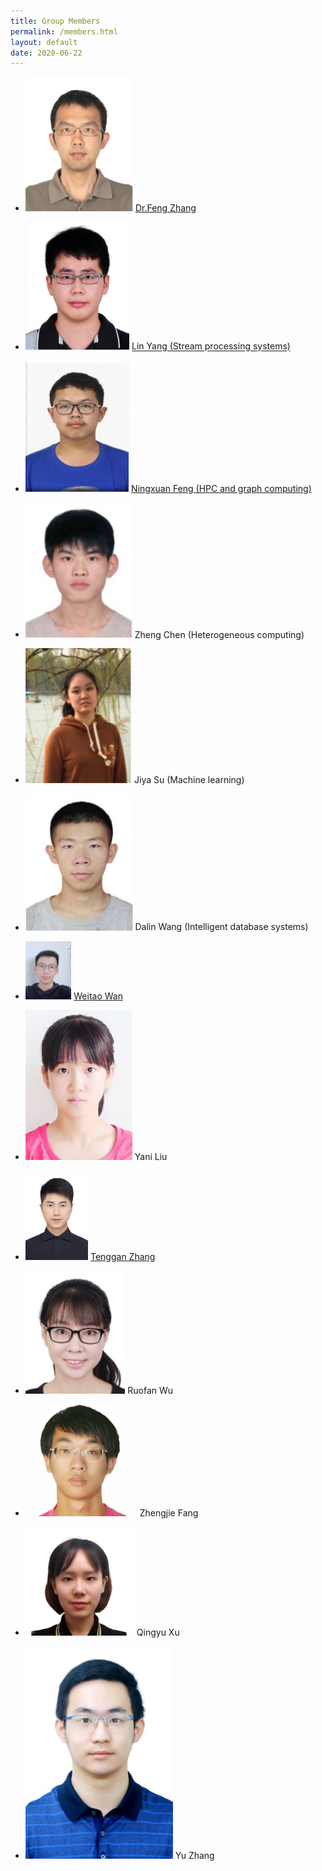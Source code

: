 ```yaml
---
title: Group Members
permalink: /members.html
layout: default
date: 2020-06-22
---
```


+ <img src="/assets/member/zf.jpg" alt="zf" style="zoom: 67%;" />	[Dr.Feng Zhang](https://fengzhangcs.github.io/)

+ <img src="/assets/member/yl.jpg" alt="yl" style="zoom: 72%;" />	[Lin Yang (Stream processing systems)](http://iir.ruc.edu.cn/~yangl/) 

+ <img src="/assets/member/fnx.png" alt="fnx" style="zoom: 78%;" />	[Ningxuan Feng (HPC and graph computing)](/fengningxuan.html)

+ <img src="/assets/member/cz.png" alt="cz" style="zoom: 95%;" />	Zheng Chen (Heterogeneous computing)

+ <img src="/assets/member/sjy.jpg" alt="sjy" style="zoom: 131%;" />	Jiya Su (Machine learning)

+ <img src="/assets/member/wdl.jpg" alt="wdl" style="zoom: 85%;" />	Dalin Wang (Intelligent database systems)

+ <img src="/assets/member/wwt.jpg" alt="wwt" style="zoom:9.1%;" />	[Weitao Wan](/wanweitao.html)

+ <img src="/assets/member/lyn.jpg" alt="lyn" style="zoom: 58%;" />	Yani Liu

+ <img src="/assets/member/ztg.jpg" alt="ztg" style="zoom: 14%;" />	[Tenggan Zhang](/zhangtenggan.html)

+ <img src="/assets/member/wrf.png" alt="wrf" style="zoom: 110%;" />	Ruofan Wu

+ <img src="/assets/member/fzj.png" alt="fzj" style="zoom: 100%;" />	Zhengjie Fang

+ <img src="/assets/member/xqy.png" alt="xqy" style="zoom: 17%;" />	Qingyu Xu

+ <img src="/assets/member/zy.jpg" alt="zy" style="zoom: 80%;" />	Yu Zhang

